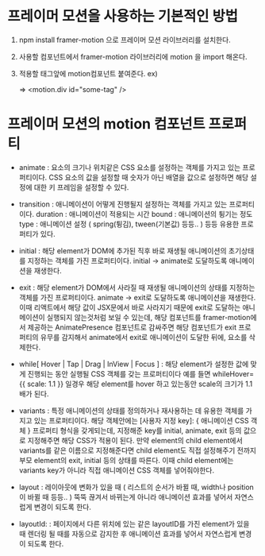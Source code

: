 # 프레이머 모션을 사용하는 기본적인 방법

1. npm install framer-motion 으로 프레이머 모션 라이브러리를 설치한다.

2. 사용할 컴포넌트에서 framer-motion 라이브러리에 motion 을 import 해온다.

3. 적용할 태그앞에 motion컴포넌트 붙여준다.
   ex) <div id="some-tag" /> => <motion.div id="some-tag" />

# 프레이머 모션의 motion 컴포넌트 프로퍼티
- animate : 요소의 크기나 위치같은 CSS 요소를 설정하는 객체를 가지고 있는 프로퍼티이다.
            CSS 요소의 값을 설정할 때 숫자가 아닌 배열을 값으로 설정하면 해당 설정에 대한 키 프레임을 설정할 수 있다.

- transition : 애니메이션이 어떻게 진행될지 설정하는 객체를 가지고 있는 프로퍼티이다.
               duration : 애니메이션이 적용되는 시간
               bound    : 애니메이션의 튕기는 정도
               type     : 애니메이션 설정 ( spring(튕김), tween(기본값) 등등.. )
               등등 유용한 프로퍼티가 있다.

- initial : 해당 element가 DOM에 추가된 직후 바로 재생될 애니메이션의 초기상태를 지정하는 객체를 가진 프로퍼티이다.
            initial -> animate로 도달하도록 애니메이션을 재생한다.

- exit : 해당 element가 DOM에서 사라질 때 재생될 애니메이션의 상태를 지정하는 객체를 가진 프로퍼티이다.
         animate -> exit로 도달하도록 애니메이션을 재생한다.
         이때 리액트에서 해당 값이 JSX문에서 바로 사라지기 때문에 exit로 도달하는 애니메이션이 실행되지 않는것처럼
         보일 수 있는데, 해당 컴포넌트를 framer-motion에서 제공하는 AnimatePresence 컴포넌트로 감싸주면 
         해당 컴포넌트가 exit 프로퍼티의 유무를 감지해서 animate에서 exit로 애니메이션이 도달한 뒤에,
         요소를 삭제한다.

- while[ Hover | Tap | Drag | InView | Focus ] :
         해당 element가 설정한 값에 맞게 진행되는 동안 실행될 CSS 객체를 갖는 프로퍼티이다
         예를 들면 whileHover={{ scale: 1.1 }} 일경우 해당 element를 hover 하고 있는동안 scale의 크기가 1.1배가 된다.

- variants : 특정 애니메이션의 상태를 정의하거나 재사용하는 데 유용한 객체를 가지고 있는 프로퍼티이다.
             해당 객체안에는 [사용자 지정 key]: { 애니메이션 CSS 객체 } 프로퍼티 형식을 갖게되는데,
             지정해준 key를 initial, animate, exit 등의 값으로 지정해주면 해당 CSS가 적용이 된다.
             만약 element의 child element에서 variants를 같은 이름으로 지정해준다면
             child element도 직접 설정해주기 전까지 부모 element의 exit, initial 등의 상태를 따른다.
             이때 child element에는 variants key가 아니라 직접 애니메이션 CSS 객체를 넣어줘야한다.

- layout : 레이아웃에 변화가 있을 때 ( 리스트의 순서가 바뀔 때, width나 position이 바뀔 때 등등.. )
           뚝뚝 끊겨서 바뀌는게 아니라 애니메이션 효과를 넣어서 자연스럽게 변경이 되도록 한다.

- layoutId: : 페이지에서 다른 위치에 있는 같은 layoutID를 가진 element가 있을 때 렌더링 될 때를 
              자동으로 감지한 후 애니메이션 효과를 넣어서 자연스럽게 변경이 되도록 한다.
              